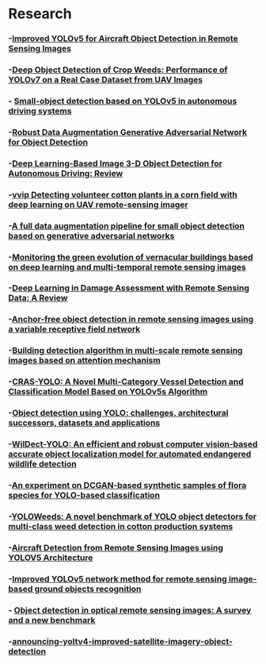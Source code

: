# Research
### -[Improved YOLOv5 for Aircraft Object Detection in Remote Sensing Images](https://ieeexplore.ieee.org/abstract/document/10005162)

### -[Deep Object Detection of Crop Weeds: Performance of YOLOv7 on a Real Case Dataset from UAV Images](https://www.mdpi.com/2072-4292/15/2/539)
### - [Small-object detection based on YOLOv5 in autonomous driving systems](https://www.sciencedirect.com/science/article/abs/pii/S0167865523000727)

### -[Robust Data Augmentation Generative Adversarial Network for Object Detection](https://www.mdpi.com/1424-8220/23/1/157)
### -[Deep Learning-Based Image 3-D Object Detection for Autonomous Driving: Review](https://www.sciencedirect.com/science/article/abs/pii/S0034425723000366)
### -[vvip Detecting volunteer cotton plants in a corn field with deep learning on UAV remote-sensing imager](https://www.sciencedirect.com/science/article/pii/S0168169922008596)
### -[A full data augmentation pipeline for small object detection based on generative adversarial networks](https://www.sciencedirect.com/science/article/pii/S0031320322004782)
### -[Monitoring the green evolution of vernacular buildings based on deep learning and multi-temporal remote sensing images](https://link.springer.com/article/10.1007/s12273-022-0927-7)
### -[Deep Learning in Damage Assessment with Remote Sensing Data: A Review](https://link.springer.com/chapter/10.1007/978-3-031-21438-7_61)
### -[Anchor-free object detection in remote sensing images using a variable receptive field network](https://asp-eurasipjournals.springeropen.com/articles/10.1186/s13634-023-01013-2)
### -[Building detection algorithm in multi-scale remote sensing images based on attention mechanism](https://link.springer.com/article/10.1007/s12065-023-00849-9)
### -[CRAS-YOLO: A Novel Multi-Category Vessel Detection and Classification Model Based on YOLOv5s Algorithm](https://ieeexplore.ieee.org/abstract/document/10035382)
### -[Object detection using YOLO: challenges, architectural successors, datasets and applications](https://link.springer.com/article/10.1007/s11042-022-13644-y)
### -[WilDect-YOLO: An efficient and robust computer vision-based accurate object localization model for automated endangered wildlife detection](https://www.sciencedirect.com/science/article/abs/pii/S1574954122003697)
### -[An experiment on DCGAN-based synthetic samples of flora species for YOLO-based classification](https://ieeexplore.ieee.org/abstract/document/10111248)
### -[YOLOWeeds: A novel benchmark of YOLO object detectors for multi-class weed detection in cotton production systems](https://www.sciencedirect.com/science/article/abs/pii/S0168169923000431)
### -[Aircraft Detection from Remote Sensing Images using YOLOV5 Architecture](https://ieeexplore.ieee.org/document/9780777)
### -[Improved YOLOv5 network method for remote sensing image-based ground objects recognition](https://link.springer.com/article/10.1007/s00500-022-07106-8)
### - [Object detection in optical remote sensing images: A survey and a new benchmark](https://www.sciencedirect.com/science/article/abs/pii/S0924271619302825)
### -[announcing-yoltv4-improved-satellite-imagery-object-detection](https://towardsdatascience.com/announcing-yoltv4-improved-satellite-imagery-object-detection-f5091e913fad)
